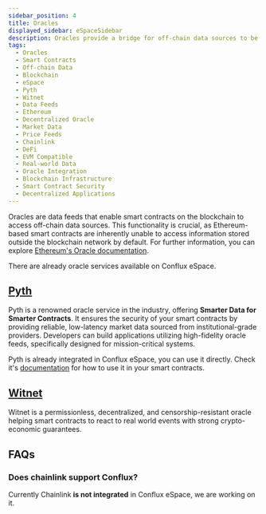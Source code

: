```yaml
---
sidebar_position: 4
title: Oracles
displayed_sidebar: eSpaceSidebar
description: Oracles provide a bridge for off-chain data sources to be accessible within the blockchain, essential for smart contracts.
tags:
  - Oracles
  - Smart Contracts
  - Off-chain Data
  - Blockchain
  - eSpace
  - Pyth
  - Witnet
  - Data Feeds
  - Ethereum
  - Decentralized Oracle
  - Market Data
  - Price Feeds
  - Chainlink
  - DeFi
  - EVM Compatible
  - Real-world Data
  - Oracle Integration
  - Blockchain Infrastructure
  - Smart Contract Security
  - Decentralized Applications
---
```


Oracles are data feeds that enable smart contracts on the blockchain to access off-chain data sources. This functionality is crucial, as Ethereum-based smart contracts are inherently unable to access information stored outside the blockchain network by default. For further information, you can explore [Ethereum's Oracle documentation](https://ethereum.org/en/developers/docs/oracles/).

There are already oracle services available on Conflux eSpace.

## [Pyth](https://pyth.network/)

Pyth is a renowned oracle service in the industry, offering **Smarter Data for Smarter Contracts**. It ensures the security of your smart contracts by providing reliable, low-latency market data sourced from institutional-grade providers. Developers can build applications utilizing high-fidelity oracle feeds, specifically designed for mission-critical systems.

Pyth is already integrated in Conflux eSpace, you can use it directly. Check it's [documentation](https://docs.pyth.network/documentation/pythnet-price-feeds/evm#mainnets) for how to use it in your smart contracts.

## [Witnet](https://witnet.io/)

Witnet is a permissionless, decentralized, and censorship-resistant oracle helping smart contracts to react to real world events with strong crypto-economic guarantees.

## FAQs

### Does chainlink support Conflux?

Currently Chainlink **is not integrated** in Conflux eSpace, we are working on it.
